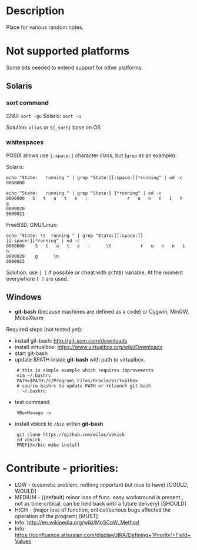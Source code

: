 # Description

Place for various random notes.

# Not supported platforms

Some bits needed to extend support for other platforms.

## Solaris

### sort command

GNU: `sort -gu`
Solaris: `sort -u`

Solution: `alias` or `${_sort}` base on OS

### whitespaces

POSIX allows use `[:space:]` character class, but (`grep` as an example):

Solaris:
```
echo "State:   running " | grep "State:[[:space:]]*running" | od -c
0000000

echo "State:   running " | grep "State:[ ]*running" | od -c
0000000   S   t   a   t   e   :               r   u   n   n   i   n   g
0000020    
0000021
```
FreeBSD, GNU/Linux:
```
echo "State: \t  running " | grep "State:[[:space:]][[:space:]]*running" | od -c
0000000    S   t   a   t   e   :      \t           r   u   n   n   i   n
0000020    g      \n                                                    
0000023
```

Solution: use `[ ]` if possible or cheat with `${TAB}` variable. At the moment everywhere `[ ]` are used.

## Windows

- **git-bash** (because machines are defined as a code) or Cygwin, MinGW, MobaXterm

Required steps (not tested yet):
 - install git-bash: http://git-scm.com/downloads
 - install virtualbox: https://www.virtualbox.org/wiki/Downloads
 - start git-bash
 - update $PATH inside **git-bash** with path to virtualbox.
```
    # this is simple example which requires improvements
    vim ~/.bashrc
    PATH=$PATH:/c/Program\ Files/Oracle/VirtualBox
    # source bashrc to update PATH or relaunch git-bash
    . ~/.bashrc
```
 - test command
```
    VBoxManage -v
```
 - install vbkick to `/bin` within **git-bash**
```
    git clone https://github.com/wilas/vbkick
    cd vbkick
    PREFIX=/bin make install
```

# Contribute - priorities:
 - LOW - (cosmetic problem, nothing important but nice to have) [COULD, WOULD]
 - MEDIUM - ({default} minor loss of func. easy workaround is present , not as time-critical, can be held back until a future delivery) [SHOULD]
 - HIGH - (major loss of function, critical/serious bugs affected the operation of the program) [MUST]
 - Info: http://en.wikipedia.org/wiki/MoSCoW_Method
 - Info: https://confluence.atlassian.com/display/JIRA/Defining+'Priority'+Field+Values
